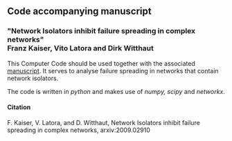 <p align="center">
   <h2>
     Code accompanying manuscript 
  </h2>
 </p>
<p align="center">
   <h3> "Network Isolators inhibit failure spreading in complex networks"
     </br>
  Franz Kaiser, Vito Latora and Dirk Witthaut
  </h3>
 </p>

This Computer Code should be used together with the associated [manuscript](https://arxiv.org/abs/2009.02910). 
It serves to analyse failure spreading in networks that contain network isolators.


The code is written in *python* and makes use of *numpy, scipy* and *networkx*.


<h4>
   Citation
   </h4>
F. Kaiser, V. Latora, and D. Witthaut, Network Isolators inhibit failure spreading in complex networks, arxiv:2009.02910
